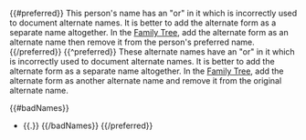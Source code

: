 {{#preferred}}
This person's name has an "or" in it which is incorrectly used to document alternate names.
It is better to add the alternate form as a separate name altogether.
In the [Family Tree](https://familysearch.org/tree/#view=ancestor&person={{pid}}), add the alternate form as an
alternate name then remove it from the person's preferred name.
{{/preferred}}
{{^preferred}}
These alternate names have an "or" in it which is incorrectly used to document alternate names.
It is better to add the alternate form as a separate name altogether.
In the [Family Tree](https://familysearch.org/tree/#view=ancestor&person={{pid}}), add the alternate form as
another alternate name and remove it from the original alternate name.

{{#badNames}}
* {{.}}
{{/badNames}}
{{/preferred}}